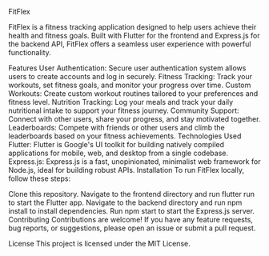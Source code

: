 FitFlex

FitFlex is a fitness tracking application designed to help users achieve their health and fitness goals. Built with Flutter for the frontend and Express.js for the backend API, FitFlex offers a seamless user experience with powerful functionality.

Features
User Authentication: Secure user authentication system allows users to create accounts and log in securely.
Fitness Tracking: Track your workouts, set fitness goals, and monitor your progress over time.
Custom Workouts: Create custom workout routines tailored to your preferences and fitness level.
Nutrition Tracking: Log your meals and track your daily nutritional intake to support your fitness journey.
Community Support: Connect with other users, share your progress, and stay motivated together.
Leaderboards: Compete with friends or other users and climb the leaderboards based on your fitness achievements.
Technologies Used
Flutter: Flutter is Google's UI toolkit for building natively compiled applications for mobile, web, and desktop from a single codebase.
Express.js: Express.js is a fast, unopinionated, minimalist web framework for Node.js, ideal for building robust APIs.
Installation
To run FitFlex locally, follow these steps:

Clone this repository.
Navigate to the frontend directory and run flutter run to start the Flutter app.
Navigate to the backend directory and run npm install to install dependencies.
Run npm start to start the Express.js server.
Contributing
Contributions are welcome! If you have any feature requests, bug reports, or suggestions, please open an issue or submit a pull request.

License
This project is licensed under the MIT License.
